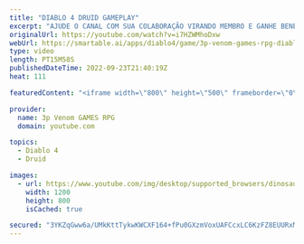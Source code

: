 ```yaml
---
title: "DIABLO 4 DRUID GAMEPLAY"
excerpt: "AJUDE O CANAL COM SUA COLABORAÇÃO VIRANDO MEMBRO E GANHE BENEFICIUS EXCLUSIVOS!!!"
originalUrl: https://youtube.com/watch?v=i7HZWMhoDxw
webUrl: https://smartable.ai/apps/diablo4/game/3p-venom-games-rpg-diablo-4-druid-gameplay/
type: video
length: PT15M58S
publishedDateTime: 2022-09-23T21:40:19Z
heat: 111

featuredContent: "<iframe width=\"800\" height=\"500\" frameborder=\"0\" src=\"https://www.youtube.com/embed/i7HZWMhoDxw\" allow=\"accelerometer; autoplay; encrypted-media; gyroscope; picture-in-picture\" allowfullscreen></iframe>"

provider:
  name: 3p Venom GAMES RPG
  domain: youtube.com

topics:
  - Diablo 4
  - Druid

images:
  - url: https://www.youtube.com/img/desktop/supported_browsers/dinosaur.png
    width: 1200
    height: 800
    isCached: true

secured: "3YKZqGww6a/UMkKttTykwKWCXF164+fPu0GXzmVoxUAFCcxLC6KzFZ8EUURxM+LGNes3cnMKksXSEsh5ap6pzUGG/EJlx4xzS9drYfVfuS+yZuPN4J6UpRIlqmZUvU1IJFr/amTFVBPuG/DiSbxbIrneUlaKv83lHvqZ/ji17bdi1+b9x/OBgP20wCvE2TjnXGslWXTRa1rs56orRMog4P5A4fGsDpCei6bsGXtZBtFh/R0jigvaMlr/Gae1/Dl/1h+xMyJUQ6UVDyRAou/d+qTJMh8YkW/4pxo2RIsaaWKAScWurf+Z888OM5cKCpox3EKEhpxcmI7nYPHjMIZv0MXOrQHzAZACM6l1Sf9L2fVuA9X9z6IP0klYFTwN4kXvUoQEZNYS/oDVGYHSDvgIyp4spOCI9Ar4vE71kzeeeEk=;x2T/+aBN/BqaybezeFX0yw=="
---
```


